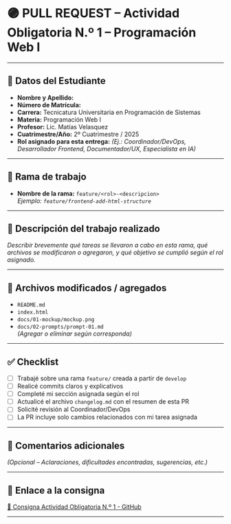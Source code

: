 # 🟣 PULL REQUEST – Actividad Obligatoria N.º 1 – Programación Web I

---

## 📌 Datos del Estudiante

- **Nombre y Apellido:**  
- **Número de Matrícula:**  
- **Carrera:** Tecnicatura Universitaria en Programación de Sistemas  
- **Materia:** Programación Web I  
- **Profesor:** Lic. Matías Velasquez  
- **Cuatrimestre/Año:** 2º Cuatrimestre / 2025  
- **Rol asignado para esta entrega:** _(Ej.: Coordinador/DevOps, Desarrollador Frontend, Documentador/UX, Especialista en IA)_

---

## 📂 Rama de trabajo

- **Nombre de la rama:** `feature/<rol>-<descripcion>`  
  _Ejemplo: `feature/frontend-add-html-structure`_

---

## 📝 Descripción del trabajo realizado

_Describir brevemente qué tareas se llevaron a cabo en esta rama, qué archivos se modificaron o agregaron, y qué objetivo se cumplió según el rol asignado._

---

## 📄 Archivos modificados / agregados

- `README.md`  
- `index.html`  
- `docs/01-mockup/mockup.png`  
- `docs/02-prompts/prompt-01.md`  
_(Agregar o eliminar según corresponda)_

---

## ✅ Checklist

- [ ] Trabajé sobre una rama `feature/` creada a partir de `develop`
- [ ] Realicé commits claros y explicativos
- [ ] Completé mi sección asignada según el rol
- [ ] Actualicé el archivo `changelog.md` con el resumen de esta PR
- [ ] Solicité revisión al Coordinador/DevOps
- [ ] La PR incluye solo cambios relacionados con mi tarea asignada

---

## 🧠 Comentarios adicionales

_(Opcional – Aclaraciones, dificultades encontradas, sugerencias, etc.)_

---

## 🧾 Enlace a la consigna

[📄 Consigna Actividad Obligatoria N.º 1 - GitHub](https://github.com/TuUsuario/TuRepositorio/blob/main/README.md)

---